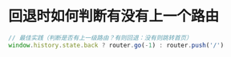 # 回退时如何判断有没有上一个路由

```js
// 最佳实践（判断是否有上一级路由？有则回退：没有则跳转首页）
window.history.state.back ? router.go(-1) : router.push('/')
```
